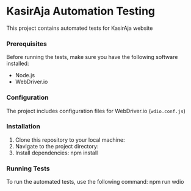 # KasirAja Automation Testing
This project contains automated tests for KasirAja website

### Prerequisites
Before running the tests, make sure you have the following software installed:
- Node.js
- WebDriver.io
  
### Configuration
The project includes configuration files for WebDriver.io (`wdio.conf.js`)

### Installation

1. Clone this repository to your local machine:
2. Navigate to the project directory:
3. Install dependencies: npm install

### Running Tests
To run the automated tests, use the following command: npm run wdio
